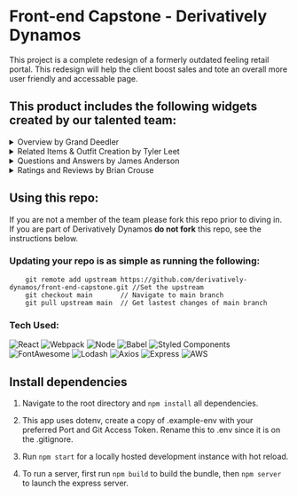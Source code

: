 # Front-end Capstone - Derivatively Dynamos

This project is a complete redesign of a formerly outdated feeling retail portal. This redesign will help the client boost sales and tote an overall more user friendly and accessable page.

## This product includes the following widgets created by our talented team:




<details>
<summary>Overview by Grand Deedler</summary>
<br>
    
https://user-images.githubusercontent.com/76674186/189499818-5c3988b1-0234-4f67-b252-e75172c7e22e.mp4
    
- The Overview section is the the first thing a customer sees upon visiting the page. Product details, price, and description are displayed. The customer can select different styles to see the available sizes and quantities of each SKU in stock. Links for sharing the product to social media are also available.
    
- The dominant section of the overview is the image gallery. Customers can scroll through the available photos for each product style. If they click on the image it expands to a blown up gallery view. Clicking again on this view zooms in 300%, allowing customers to view small details in each product.
</details>

<details>
<summary>Related Items & Outfit Creation by Tyler Leet</summary>
<br>
-your text here-
</details>

<details>
<summary>Questions and Answers by James Anderson</summary>
<br>
    
This module allows the asking and answering of questions for the selected product. The functionality contained within this module can be divided into five unique subsections:

1. Search for a question and answer
2. View questions
3. View answers
4. Ask a question
5. Answer a question
    
- All question and answer data is obtained through HTTP requests to the API. If a different product is selected, it will trigger a request to the API and the module will re-render. After the data is received, questions and answers are sorted by their helpfulness, or number of helpful upvotes, as well if the questions actually contain answers. Users are able to report answers to the website which will have them removed, as well as vote on a question’s or answer’s helpfulness up to a total of one time.
    
- Expanding both the answer or question section renders a scrollbar for user friendly navigation. 
    
- The search bar will only begin to filter questions after three characters are typed while keeping all sort functions working properly.
    
- Adding a new question or answer will trigger a modal view with a form to be filled out and submitted. Upon submission, each field is validated based on a set of requirements provided in the business documents. Upon a successful submission, a post request will be sent to the API to persist the data.
</details>

<details>
<summary>Ratings and Reviews by Brian Crouse</summary>
<br>
Ratings and Reviews is meant to show a comprehensive breakdown of all user ratings for the currently selected product. This includes; the product's average rating, followed by percentage based "star rating" shown by a horizontal bar graph, as well as product characteristics represented by a slider. The reviews display lets users read into what others have thought about the product and post a review themselves, which is sent to Atelier API.
</details>

## Using this repo:

If you are not a member of the team please fork this repo prior to diving in. If you are part of Derivatively Dynamos **do not fork** this repo, see the instructions below.

### Updating your repo is as simple as running the following:

```
    git remote add upstream https://github.com/derivatively-dynamos/front-end-capstone.git //Set the upstream
    git checkout main       // Navigate to main branch
    git pull upstream main  // Get lastest changes of main branch
```

### Tech Used:
![React](https://img.shields.io/badge/-React-61DAFB?logo=react&logoColor=white&style=plastic)
![Webpack](https://img.shields.io/badge/-Webpack-8DD6F9?logo=webpack&logoColor=white&style=plastic)
![Node](https://img.shields.io/badge/-Node-9ACD32?logo=node.js&logoColor=white&style=plastic)
![Babel](https://img.shields.io/badge/-Babel-F9DC3E?logo=babel&logoColor=white&style=plastic)
![Styled Components](https://img.shields.io/badge/-Styled_Components-DB7093?logo=styled-components&logoColor=white&style=plastic)
![FontAwesome](https://img.shields.io/badge/-Font_Awesome-146ebe?logo=fontawesome&logoColor=white&style=plastic)
![Lodash](https://img.shields.io/badge/-Lodash-3492ff?logo=lodash&logoColor=white&style=plastic)
![Axios](https://img.shields.io/badge/-Axios-373747?logo=axios&logoColor=white&style=plastic)
![Express](https://img.shields.io/badge/-Express-DCDCDC?logo=express&logoColor=black&style=plastic)
![AWS](https://img.shields.io/badge/-AWS-000000?logo=amazon-aws&logoColor=white&style=plastic)


## Install dependencies

1. Navigate to the root directory and `npm install` all dependencies.

2. This app uses dotenv, create a copy of .example-env with your preferred Port and Git Access Token. Rename this to .env since it is on the .gitignore.

3. Run `npm start` for a locally hosted development instance with hot reload.

4. To run a server, first run `npm build` to build the bundle, then `npm server` to launch the express server.




